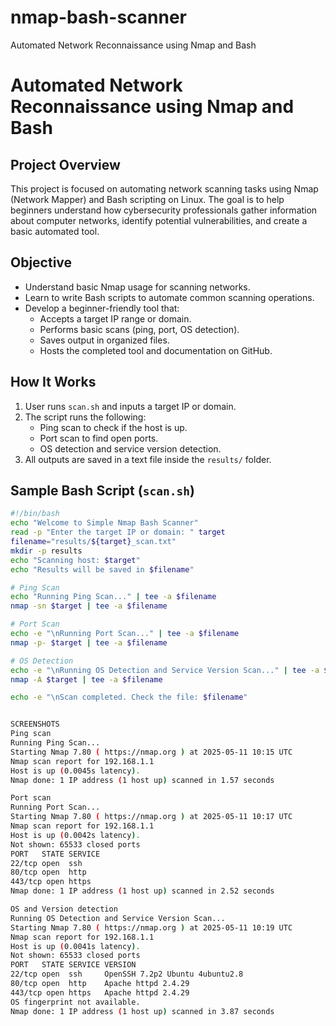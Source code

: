 # nmap-bash-scanner
Automated Network Reconnaissance using Nmap and Bash

# Automated Network Reconnaissance using Nmap and Bash

## Project Overview
This project is focused on automating network scanning tasks using Nmap (Network Mapper) and Bash scripting on Linux. The goal is to help beginners understand how cybersecurity professionals gather information about computer networks, identify potential vulnerabilities, and create a basic automated tool.

## Objective
- Understand basic Nmap usage for scanning networks.
- Learn to write Bash scripts to automate common scanning operations.
- Develop a beginner-friendly tool that:
  - Accepts a target IP range or domain.
  - Performs basic scans (ping, port, OS detection).
  - Saves output in organized files.
  - Hosts the completed tool and documentation on GitHub.

## How It Works
1. User runs `scan.sh` and inputs a target IP or domain.
2. The script runs the following:
   - Ping scan to check if the host is up.
   - Port scan to find open ports.
   - OS detection and service version detection.
3. All outputs are saved in a text file inside the `results/` folder.

## Sample Bash Script (`scan.sh`)

```bash
#!/bin/bash
echo "Welcome to Simple Nmap Bash Scanner"
read -p "Enter the target IP or domain: " target
filename="results/${target}_scan.txt"
mkdir -p results
echo "Scanning host: $target"
echo "Results will be saved in $filename"

# Ping Scan
echo "Running Ping Scan..." | tee -a $filename
nmap -sn $target | tee -a $filename

# Port Scan
echo -e "\nRunning Port Scan..." | tee -a $filename
nmap -p- $target | tee -a $filename

# OS Detection
echo -e "\nRunning OS Detection and Service Version Scan..." | tee -a $filename
nmap -A $target | tee -a $filename

echo -e "\nScan completed. Check the file: $filename"


SCREENSHOTS
Ping scan
Running Ping Scan...
Starting Nmap 7.80 ( https://nmap.org ) at 2025-05-11 10:15 UTC
Nmap scan report for 192.168.1.1
Host is up (0.0045s latency).
Nmap done: 1 IP address (1 host up) scanned in 1.57 seconds

Port scan
Running Port Scan...
Starting Nmap 7.80 ( https://nmap.org ) at 2025-05-11 10:17 UTC
Nmap scan report for 192.168.1.1
Host is up (0.0042s latency).
Not shown: 65533 closed ports
PORT   STATE SERVICE
22/tcp open  ssh
80/tcp open  http
443/tcp open https
Nmap done: 1 IP address (1 host up) scanned in 2.52 seconds

OS and Version detection
Running OS Detection and Service Version Scan...
Starting Nmap 7.80 ( https://nmap.org ) at 2025-05-11 10:19 UTC
Nmap scan report for 192.168.1.1
Host is up (0.0041s latency).
Not shown: 65533 closed ports
PORT   STATE SERVICE VERSION
22/tcp open  ssh     OpenSSH 7.2p2 Ubuntu 4ubuntu2.8
80/tcp open  http    Apache httpd 2.4.29
443/tcp open https   Apache httpd 2.4.29
OS fingerprint not available.
Nmap done: 1 IP address (1 host up) scanned in 3.87 seconds
